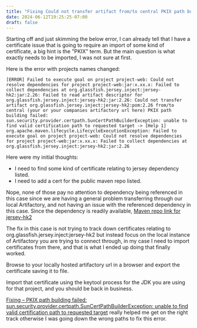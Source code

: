 ```yaml
---
title: "Fixing Could not transfer artifact from/to central PKIX path building failed"
date: 2024-06-12T19:25:25-07:00
draft: false
---
```


Starting off and just skimming the below error, I can already tell that I have a certificate issue that is going to require an import of some kind of certificate, a big hint is the "PKIX" term. But the main question is what exactly needs to be imported, I was not sure at first.

Here is the error with projects names changed:

    [ERROR] Failed to execute goal on project project-web: Could not resolve dependencies for project project-web:jar:x.xx.x: Failed to collect dependencies at org.glassfish.jersey.inject:jersey-hk2:jar:2.26: Failed to read artifact descriptor for org.glassfish.jersey.inject:jersey-hk2:jar:2.26: Could not transfer artifact org.glassfish.jersey.inject:jersey-hk2:pom:2.26 from/to central (your or your companies artifactory url here) PKIX path building failed: sun.security.provider.certpath.SunCertPathBuilderException: unable to find valid certification path to requested target -> [Help 1]
    org.apache.maven.lifecycle.LifecycleExecutionException: Failed to execute goal on project project-web: Could not resolve dependencies for project project-web:jar:x.xx.x: Failed to collect dependencies at org.glassfish.jersey.inject:jersey-hk2:jar:2.26

Here were my initial thoughts:

- I need to find some kind of certificate relating to jersey dependency listed.
- I need to add a cert for the public maven repo listed.

Nope, none of those pay no attention to dependency being referenced in this case since we are having a general problem transferring through our local Artifactory, and not having an issue with the referenced dependency in this case. Since the dependency is readily available, [Maven repo link for jersey-hk2](https://mvnrepository.com/artifact/org.glassfish.jersey.inject/jersey-hk2/2.26)


The fix in this case is not trying to track down certificates relating to org.glassfish.jersey.inject:jersey-hk2 but instead focus on the local instance of Artifactory you are trying to connect through, in my case I need to import certificates from there, and that is what I ended up doing that finally worked.

Browse to your locally hosted artifactory url in a browser and export the certificate saving it to file.

Import that certificate using the keytool process for the JDK you are using for that project, and you should be back in business.

[Fixing – PKIX path building failed: sun.security.provider.certpath.SunCertPathBuilderException: unable to find valid certification path to requested target](https://aggarwalarpit.wordpress.com/2019/07/19/fixing-pkix-path-building-failed-sun-security-provider-certpath-suncertpathbuilderexception-unable-to-find-valid-certification-path-to-requested-target/) really helped me get on the right track otherwise I was going down the wrong paths to fix this error.